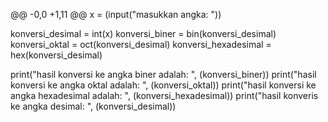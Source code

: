 @@ -0,0 +1,11 @@
x = (input("masukkan angka: "))

konversi_desimal = int(x)
konversi_biner = bin(konversi_desimal)
konversi_oktal = oct(konversi_desimal)
konversi_hexadesimal = hex(konversi_desimal)

print("hasil konversi ke angka biner adalah: ", (konversi_biner))
print("hasil konversi ke angka oktal adalah: ", (konversi_oktal))
print("hasil konversi ke angka hexadesimal adalah: ", (konversi_hexadesimal))
print("hasil konveris ke angka desimal: ", (konversi_desimal))
